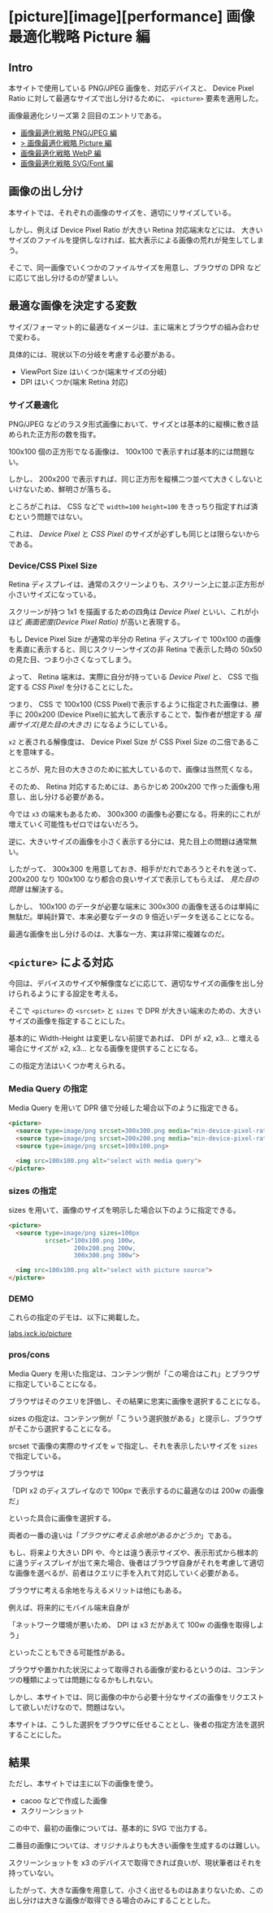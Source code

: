 # [picture][image][performance] 画像最適化戦略 Picture 編

## Intro

本サイトで使用している PNG/JPEG 画像を、対応デバイスと、 Device Pixel Ratio に対して最適なサイズで出し分けるために、 `<picture>` 要素を適用した。

画像最適化シリーズ第 2 回目のエントリである。

+ [画像最適化戦略 PNG/JPEG 編](https://blog.jxck.io/entries/2016-03-24/optimize-image.html)
+ [> 画像最適化戦略 Picture 編](https://blog.jxck.io/entries/2016-03-25/picture.html)
+ [画像最適化戦略 WebP 編](https://blog.jxck.io/entries/2016-03-26/webp.html)
+ [画像最適化戦略 SVG/Font 編](https://blog.jxck.io/entries/2016-03-27/svg-font-base-ui.html)


## 画像の出し分け

本サイトでは、それぞれの画像のサイズを、適切にリサイズしている。

しかし、例えば Device Pixel Ratio が大きい Retina 対応端末などには、 大きいサイズのファイルを提供しなければ、拡大表示による画像の荒れが発生してしまう。

そこで、同一画像でいくつかのファイルサイズを用意し、ブラウザの DPR などに応じて出し分けるのが望ましい。


## 最適な画像を決定する変数

サイズ/フォーマット的に最適なイメージは、主に端末とブラウザの組み合わせで変わる。

具体的には、現状以下の分岐を考慮する必要がある。

- ViewPort Size はいくつか(端末サイズの分岐)
- DPI はいくつか(端末 Retina 対応)


### サイズ最適化

PNG/JPEG などのラスタ形式画像において、サイズとは基本的に縦横に敷き詰められた正方形の数を指す。

100x100 個の正方形でなる画像は、 100x100 で表示すれば基本的には問題ない。

しかし、 200x200 で表示すれば、同じ正方形を縦横二つ並べて大きくしないといけないため、鮮明さが落ちる。

ところがこれは、 CSS などで `width=100` `height=100` をきっちり指定すれば済むという問題ではない。

これは、 *Device Pixel* と *CSS Pixel* のサイズが必ずしも同じとは限らないからである。


### Device/CSS Pixel Size

Retina ディスプレイは、通常のスクリーンよりも、スクリーン上に並ぶ正方形が小さいサイズになっている。

スクリーンが持つ 1x1 を描画するための四角は *Device Pixel* といい、これが小ほど *画面密度(Device Pixel Ratio)* が高いと表現する。

もし Device Pixel Size が通常の半分の Retina ディスプレイで 100x100 の画像を素直に表示すると、同じスクリーンサイズの非 Retina で表示した時の 50x50 の見た目、つまり小さくなってしまう。

よって、 Retina 端末は、実際に自分が持っている *Device Pixel* と、 CSS で指定する *CSS Pixel* を分けることにした。

つまり、 CSS で 100x100 (CSS Pixel)で表示するように指定された画像は、勝手に 200x200 (Device Pixel)に拡大して表示することで、製作者が想定する *描画サイズ(見た目の大きさ)* になるようにしている。

`x2` と表される解像度は、 Device Pixel Size が CSS Pixel Size の二倍であることを意味する。

ところが、見た目の大きさのために拡大しているので、画像は当然荒くなる。

そのため、 Retina 対応するためには、あらかじめ 200x200 で作った画像も用意し、出し分ける必要がある。

今では `x3` の端末もあるため、 300x300 の画像も必要になる。将来的にこれが増えていく可能性もゼロではないだろう。

逆に、大きいサイズの画像を小さく表示する分には、見た目上の問題は通常無い。

したがって、 300x300 を用意しておき、相手がだれであろうとそれを送って、 200x200 なり 100x100 なり都合の良いサイズで表示してもらえば、 *見た目の問題* は解決する。

しかし、 100x100 のデータが必要な端末に 300x300 の画像を送るのは単純に無駄だ。単純計算で、本来必要なデータの 9 倍近いデータを送ることになる。

最適な画像を出し分けるのは、大事な一方、実は非常に複雑なのだ。


## `<picture>` による対応

今回は、デバイスのサイズや解像度などに応じて、適切なサイズの画像を出し分けられるようにする設定を考える。

そこで `<picture>` の `<srcset>` と `sizes` で DPR が大きい端末のための、大きいサイズの画像を指定することにした。

基本的に Width-Height は変更しない前提であれば、 DPI が x2, x3... と増える場合にサイズが x2, x3... となる画像を提供することになる。

この指定方法はいくつか考えられる。


### Media Query の指定

Media Query を用いて DPR 値で分岐した場合以下のように指定できる。


```html
<picture>
  <source type=image/png srcset=300x300.png media="min-device-pixel-ratio: 2.5">
  <source type=image/png srcset=200x200.png media="min-device-pixel-ratio: 1.5">
  <source type=image/png srcset=100x100.png>

  <img src=100x100.png alt="select with media query">
</picture>
```


### sizes の指定

sizes を用いて、画像のサイズを明示した場合以下のように指定できる。


```html
<picture>
  <source type=image/png sizes=100px
          srcset="100x100.png 100w,
                  200x200.png 200w,
                  300x300.png 300w">

  <img src=100x100.png alt="select with picture source">
</picture>
```


### DEMO

これらの指定のデモは、以下に掲載した。

[labs.jxck.io/picture](https://labs.jxck.io/picture/)


### pros/cons

Media Query を用いた指定は、コンテンツ側が「この場合はこれ」とブラウザに指定していることになる。

ブラウザはそのクエリを評価し、その結果に忠実に画像を選択することになる。

sizes の指定は、コンテンツ側が「こういう選択肢がある」と提示し、ブラウザがそこから選択することになる。

srcset で画像の実際のサイズを `w` で指定し、それを表示したいサイズを `sizes` で指定している。

ブラウザは

「DPI x2 のディスプレイなので 100px で表示するのに最適なのは 200w の画像だ」

といった具合に画像を選択する。

両者の一番の違いは「*ブラウザに考える余地があるかどうか*」である。

もし、将来より大きい DPI や、今とは違う表示サイズや、表示形式から根本的に違うディスプレイが出て来た場合、後者はブラウザ自身がそれを考慮して適切な画像を選べるが、前者はクエリに手を入れて対応していく必要がある。

ブラウザに考える余地を与えるメリットは他にもある。

例えば、将来的にモバイル端末自身が

「ネットワーク環境が悪いため、 DPI は x3 だがあえて 100w の画像を取得しよう」

といったこともできる可能性がある。

ブラウザや置かれた状況によって取得される画像が変わるというのは、コンテンツの種類によっては問題になるかもしれない。

しかし、本サイトでは、同じ画像の中から必要十分なサイズの画像をリクエストして欲しいだけなので、問題はない。

本サイトは、こうした選択をブラウザに任せることとし、後者の指定方法を選択することにした。


## 結果

ただし、本サイトでは主に以下の画像を使う。

- cacoo などで作成した画像
- スクリーンショット

この中で、最初の画像については、基本的に SVG で出力する。

二番目の画像については、オリジナルよりも大きい画像を生成するのは難しい。

スクリーンショットを x3 のデバイスで取得できれば良いが、現状筆者はそれを持っていない。

したがって、大きな画像を用意して、小さく出せるものはあまりないため、この出し分けは大きな画像が取得できる場合のみにすることとした。
